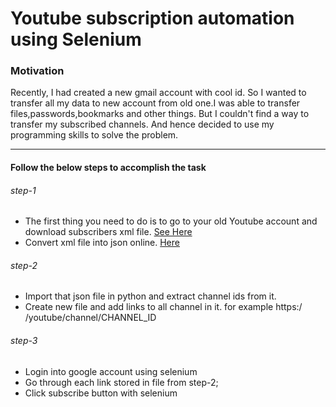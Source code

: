 # Youtube subscription automation using Selenium
### Motivation
Recently, I had created a new gmail account with cool id. So I wanted to transfer all my data to new account from old one.I was able to transfer files,passwords,bookmarks and other things.
But I couldn't find a way to transfer my subscribed channels. And hence decided to use my programming skills to solve the problem.

-----------
#### Follow the below steps to accomplish the task
###### step-1
- The first thing you need to do is to go to your old Youtube account and download subscribers xml file. [See Here](https://www.thewindowsclub.com/transfer-youtube-subscriptions-from-one-account-to-another)
- Convert xml file into json online. [Here](https://www.freeformatter.com/xml-to-json-converter.html) 

###### step-2
- Import that json file in python and extract channel ids from it.
- Create new file and add links to all channel in it. for example https:/ /youtube/channel/CHANNEL_ID 

###### step-3
- Login into google account using selenium
- Go through each link stored in file from step-2;
- Click subscribe button with selenium
